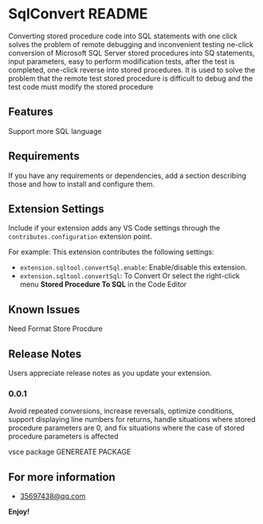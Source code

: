 # SqlConvert README

Converting stored procedure code into SQL statements with one click solves the problem of remote debugging and inconvenient testing
ne-click conversion of Microsoft SQL Server stored procedures into SQ statements, input parameters, 
easy to perform modification tests, after the test is completed, 
one-click reverse into stored procedures. 
It is used to solve the problem that the remote test stored procedure is difficult to debug and the test code must modify the stored procedure

## Features

Support more SQL language


## Requirements

If you have any requirements or dependencies, add a section describing those and how to install and configure them.

## Extension Settings

Include if your extension adds any VS Code settings through the `contributes.configuration` extension point.

For example:
This extension contributes the following settings:

* `extension.sqltool.convertSql.enable`: Enable/disable this extension.
* `extension.sqltool.convertSql`: To Convert Or  select the right-click menu **Stored Procedure  To SQL** in the Code Editor

## Known Issues

Need Format Store Procdure 

## Release Notes

Users appreciate release notes as you update your extension.

### 0.0.1
Avoid repeated conversions, increase reversals, optimize conditions, support displaying line numbers for returns, handle situations where stored procedure parameters are 0, and fix situations where the case of stored procedure parameters is affected

vsce package GENEREATE PACKAGE

## For more information
* [35697438@qq.com](mailto:://356974338@qq.com)

**Enjoy!** 
